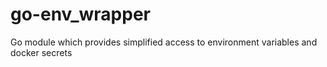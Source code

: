 # go-env_wrapper
Go module which provides simplified access to environment variables and docker secrets
